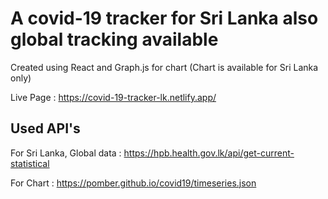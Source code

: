 # A covid-19 tracker for Sri Lanka also global tracking available

Created using React and Graph.js for chart (Chart is available for Sri Lanka only)

Live Page : https://covid-19-tracker-lk.netlify.app/

## Used API's
For Sri Lanka, Global data : https://hpb.health.gov.lk/api/get-current-statistical

For Chart : https://pomber.github.io/covid19/timeseries.json
